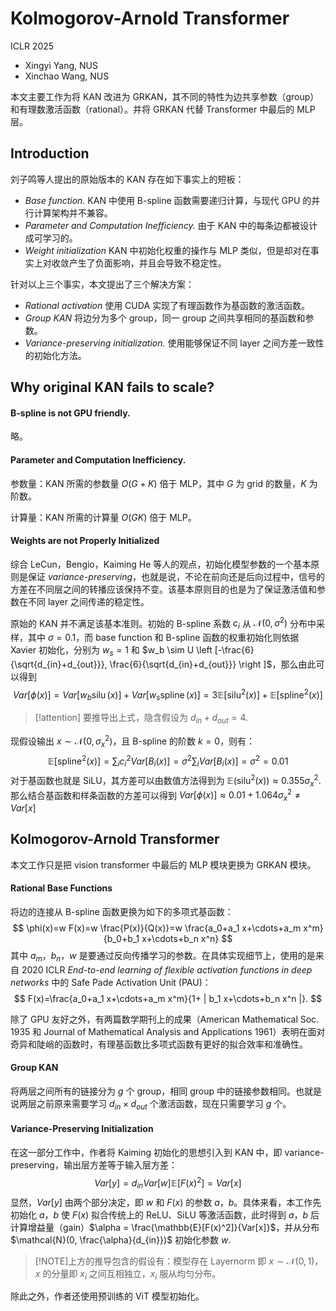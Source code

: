 # Kolmogorov-Arnold Transformer
ICLR 2025
- Xingyi Yang, NUS
- Xinchao Wang, NUS

本文主要工作为将 KAN 改进为 GRKAN，其不同的特性为边共享参数（group）和有理数激活函数（rational）。并将 GRKAN 代替 Transformer 中最后的 MLP 层。

## Introduction
刘子鸣等人提出的原始版本的 KAN 存在如下事实上的短板：

- *Base function.* KAN 中使用 B-spline 函数需要递归计算，与现代 GPU 的并行计算架构并不兼容。
- *Parameter and Computation Inefficiency.* 由于 KAN 中的每条边都被设计成可学习的。
- *Weight initialization* KAN 中初始化权重的操作与 MLP 类似，但是却对在事实上对收敛产生了负面影响，并且会导致不稳定性。

针对以上三个事实，本文提出了三个解决方案：

- *Rational activation* 使用 CUDA 实现了有理函数作为基函数的激活函数。
- *Group KAN* 将边分为多个 group，同一 group 之间共享相同的基函数和参数。
- *Variance-preserving initialization.* 使用能够保证不同 layer 之间方差一致性的初始化方法。


## Why original KAN fails to scale?

#### B-spline is not GPU friendly.
略。

#### Parameter and Computation Inefficiency.
参数量：KAN 所需的参数量 $O(G+K)$ 倍于 MLP，其中 $G$ 为 grid 的数量，$K$ 为阶数。

计算量：KAN 所需的计算量 $O(GK)$ 倍于 MLP。

#### Weights are not Properly Initialized
综合 LeCun，Bengio，Kaiming He 等人的观点，初始化模型参数的一个基本原则是保证 *variance-preserving*，也就是说，不论在前向还是后向过程中，信号的方差在不同层之间的转播应该保持不变。该基本原则目的也是为了保证激活值和参数在不同 layer 之间传递的稳定性。

原始的 KAN 并不满足该基本准则。初始的 B-spline 系数 $c_i$ 从 $\mathcal{N}(0, \sigma^2)$ 分布中采样，其中 $\sigma = 0.1$，而 base function 和 B-spline 函数的权重初始化则依据 Xavier 初始化，分别为 $w_s=1$ 和 $w_b \sim U \left [-\frac{6}{\sqrt{d_{in}+d_{out}}}, \frac{6}{\sqrt{d_{in}+d_{out}}} \right ]$，那么由此可以得到
$$
{Var}[\phi(x)]={Var}\left[w_b \operatorname{silu} (x)\right]+{Var}\left[w_s \operatorname{spline}(x)\right]=3 \mathbb{E}\left[\operatorname{silu}^2(x)\right]+\mathbb{E}\left[\operatorname{spline}^2(x)\right]
$$
>[!attention] 要推导出上式，隐含假设为 $d_{in}+d_{out}=4$.

现假设输出 $x\sim \mathcal{N}(0,\sigma_x^2)$，且 B-spline 的阶数 $k=0$，则有：
$$
\mathbb{E}[\text{spline}^2(x)]=\sum_i c^2_i Var[B_i(x)]=\sigma^2\sum_i Var[B_i(x)]=\sigma^2=0.01
$$
对于基函数也就是 SiLU，其方差可以由数值方法得到为 $\mathbb{E}(\text{silu}^2(x))\approx 0.355\sigma^2_x$. 那么结合基函数和样条函数的方差可以得到 $Var[\phi(x)]\approx 0.01+1.064\sigma_x^2 \neq Var[x]$

## Kolmogorov-Arnold Transformer
本文工作只是把 vision transformer 中最后的 MLP 模块更换为 GRKAN 模块。
#### Rational Base Functions
将边的连接从 B-spline 函数更换为如下的多项式基函数：
$$
\phi(x)=w F(x)=w \frac{P(x)}{Q(x)}=w \frac{a_0+a_1 x+\cdots+a_m x^m}{b_0+b_1 x+\cdots+b_n x^n}
$$
其中 $a_m$，$b_n$，$w$ 是要通过反向传播学习的参数。在具体实现细节上，使用的是来自 2020 ICLR *End-to-end learning of flexible activation functions in deep networks* 中的 Safe Pade Activation Unit (PAU)：
$$
F(x)=\frac{a_0+a_1 x+\cdots+a_m x^m}{1+ | b_1 x+\cdots+b_n x^n |}.
$$

除了 GPU 友好之外，有两篇数学期刊上的成果（American Mathematical Soc. 1935 和 Journal of Mathematical Analysis and Applications 1961）表明在面对奇异和陡峭的函数时，有理基函数比多项式函数有更好的拟合效率和准确性。

#### Group KAN
将两层之间所有的链接分为 $g$ 个 group，相同 group 中的链接参数相同。也就是说两层之前原来需要学习 $d_{in}\times d_{out}$ 个激活函数，现在只需要学习 $g$ 个。

#### Variance-Preserving Initialization
在这一部分工作中，作者将 Kaiming 初始化的思想引入到 KAN 中，即 variance-preserving，输出层方差等于输入层方差：
$$
Var[y]=d_{in}Var[w]\mathbb{E}[F(x)^2]=Var[x]
$$
显然，$Var[y]$ 由两个部分决定，即 $w$ 和 $F(x)$ 的参数 $a$，$b$。具体来看，本工作先初始化 $a$，$b$ 使 $F(x)$ 拟合传统上的 ReLU、SiLU 等激活函数，此时得到 $a$，$b$ 后计算增益量（gain）$\alpha = \frac{\mathbb{E}[F(x)^2]}{Var[x]}$，并从分布 $\mathcal{N}(0, \frac{\alpha}{d_{in}})$ 初始化参数 $w$.

>[!NOTE]上方的推导包含的假设有：模型存在 Layernorm 即 $x\sim \mathcal{N}(0,1)$，$x$ 的分量即 $x_i$ 之间互相独立，$x_i$ 服从均匀分布。

除此之外，作者还使用预训练的 ViT 模型初始化。